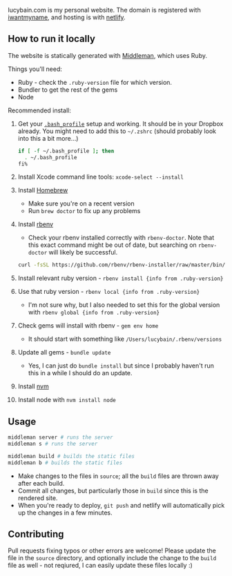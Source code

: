 lucybain.com is my personal website. The domain is registered with [iwantmyname](http://iwantmyname.com/), and hosting is with [netlify](https://netlify.app/).

## How to run it locally

The website is statically generated with [Middleman](https://middlemanapp.com/), which uses Ruby.

Things you'll need:

* Ruby - check the `.ruby-version` file for which version.
* Bundler to get the rest of the gems
* Node

Recommended install:

1. Get your [`.bash_profile`](https://github.com/lbain/settings/blob/master/.bash_profile) setup and working. It should be in your Dropbox already. You might need to add this to `~/.zshrc` (should probably look into this a bit more...)

	```bash
	if [ -f ~/.bash_profile ]; then
	  . ~/.bash_profile
	fi%   
	```
1. Install Xcode command line tools: `xcode-select --install`
1. Install [Homebrew](https://brew.sh/)
	* Make sure you're on a recent version
	* Run `brew doctor` to fix up any problems
1. Install [rbenv](https://github.com/rbenv/rbenv)
	* Check your rbenv installed correctly with `rbenv-doctor`. Note that this exact command might be out of date, but searching on `rbenv-doctor` will likely be successful.
	```bash
	curl -fsSL https://github.com/rbenv/rbenv-installer/raw/master/bin/rbenv-doctor | bash
	```
1. Install relevant ruby version - `rbenv install {info from .ruby-version}`
1. Use that ruby version - `rbenv local {info from .ruby-version}`
	* I'm not sure why, but I also needed to set this for the global version with `rbenv global {info from .ruby-version}`
1. Check gems will install with rbenv - `gem env home`
	* It should start with something like `/Users/lucybain/.rbenv/versions`
1. Update all gems - `bundle update`
	* Yes, I can just do `bundle install` but since I probably haven't run this in a while I should do an update.
1. Install [nvm](https://github.com/nvm-sh/nvm)
1. Install node with `nvm install node`

## Usage

```ruby
middleman server # runs the server
middleman s # runs the server

middleman build # builds the static files
middleman b # builds the static files
```

* Make changes to the files in `source`; all the `build` files are thrown away after each build.
* Commit all changes, but particularly those in `build` since this is the rendered site.
* When you're ready to deploy, `git push` and netlify will automatically pick up the changes in a few minutes.

## Contributing
Pull requests fixing typos or other errors are welcome! Please update the file in the `source` directory, and optionally include the change to the `build` file as well - not reqiured, I can easily update these files locally :)